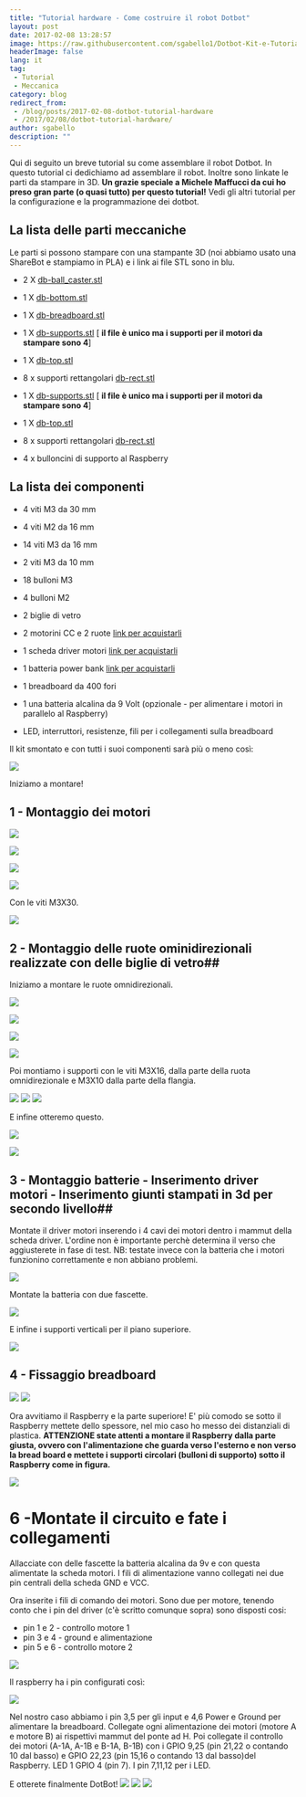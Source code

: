 ```yaml
---
title: "Tutorial hardware - Come costruire il robot Dotbot"
layout: post
date: 2017-02-08 13:28:57
image: https://raw.githubusercontent.com/sgabello1/Dotbot-Kit-e-Tutorial/master/tut/dotbot_git2/WhatsApp%20Image%202017-01-11%20at%2010.21.55.jpeg
headerImage: false
lang: it
tag:
 - Tutorial
 - Meccanica
category: blog
redirect_from:
 - /blog/posts/2017-02-08-dotbot-tutorial-hardware
 - /2017/02/08/dotbot-tutorial-hardware/
author: sgabello
description: ""
---
```


Qui di seguito un breve tutorial su come assemblare il robot Dotbot. In questo tutorial ci dedichiamo ad assemblare il  robot. Inoltre sono linkate le parti da stampare in 3D. **Un grazie speciale a Michele Maffucci da cui ho preso gran parte (o quasi tutto) per questo tutorial!** Vedi gli altri tutorial per la configurazione e la programmazione dei dotbot.

## La lista delle parti meccaniche  ##
Le parti si possono stampare con una stampante 3D (noi abbiamo usato una ShareBot e stampiamo in PLA) e i link ai file STL sono in blu.

* 2 X [db-ball_caster.stl](https://github.com/sgabello1/Dotbot-Kit-e-Tutorial/blob/master/db-ball_caster.stl)

* 1 X [db-bottom.stl](https://github.com/sgabello1/Dotbot-Kit-e-Tutorial/blob/master/db-bottom.stl)
* 1 X [db-breadboard.stl](https://github.com/sgabello1/Dotbot-Kit-e-Tutorial/blob/master/db-breadboard.stl)

* 1 X [db-supports.stl](https://github.com/sgabello1/Dotbot-Kit-e-Tutorial/blob/master/db-supports.stl ) [ **il file è unico ma i supporti per il motori da stampare sono 4**]

* 1 X [db-top.stl](https://github.com/sgabello1/Dotbot-Kit-e-Tutorial/blob/master/db-top.stl)

* 8 x supporti rettangolari [db-rect.stl](https://github.com/sgabello1/Dotbot-Kit-e-Tutorial/blob/master/v04-db-dist-25-mm.stl)

* 1 X [db-supports.stl](https://github.com/sgabello1/Dotbot-Kit-e-Tutorial/blob/master/db-supports.stl ) [ **il file è unico ma i supporti per il motori da stampare sono 4**]

* 1 X [db-top.stl](https://github.com/sgabello1/Dotbot-Kit-e-Tutorial/blob/master/db-top.stl)

* 8 x supporti rettangolari [db-rect.stl](https://github.com/sgabello1/Dotbot-Kit-e-Tutorial/blob/master/v04-db-dist-25-mm.stl)

* 4 x bulloncini di supporto al Raspberry

## La lista dei componenti ##

*  4 viti M3 da  30 mm

*  4 viti M2 da  16 mm

*  14 viti M3 da  16 mm

* 2 viti M3 da 10 mm

*  18 bulloni M3

*  4 bulloni M2

*  2 biglie di vetro

*  2 motorini CC e  2 ruote [link per acquistarli](http://www.volumerate.com/product/3-7-2v-dual-axis-tt-gear-motor-65mm-blue-rubber-wheel-for-smart-car-844443000)

*  1 scheda driver motori [link per acquistarli]( http://www.volumerate.com/product/hg7881-two-channel-motor-driver-board-dark-blue-2-5-12v-2-pcs-844407060 )

*  1 batteria power bank [link per acquistarli](https://www.amazon.it/RAVPower-Caricabatterie-Tecnologia-Universale-Smartphone/dp/B00YA01MC6/ref=sr_1_22?ie=UTF8&qid=1479834997&sr=8-22&keywords=batteria+esterna)

*  1 breadboard da 400 fori

*  1 una batteria alcalina da 9 Volt (opzionale - per alimentare i motori in parallelo al Raspberry)

*   LED, interruttori, resistenze, fili per i collegamenti sulla breadboard

Il kit smontato e con tutti i suoi componenti sarà più o meno così:

![](https://raw.githubusercontent.com/sgabello1/Dotbot-Kit-e-Tutorial/master/tut/dotbot_git2/WhatsApp%20Image%202017-01-11%20at%2010.21.55.jpeg)

Iniziamo a montare!

## 1 - Montaggio dei motori


![](https://raw.githubusercontent.com/sgabello1/Dotbot-Kit-e-Tutorial/master/tut/dotbot_git2/WhatsApp%20Image%202017-01-11%20at%2010.27.45.jpeg)


![](https://raw.githubusercontent.com/sgabello1/Dotbot-Kit-e-Tutorial/master/tut/dotbot_git2/WhatsApp%20Image%202017-01-11%20at%2010.27.45_2.jpeg)


![](https://raw.githubusercontent.com/sgabello1/Dotbot-Kit-e-Tutorial/master/tut/dotbot_git2/WhatsApp%20Image%202017-01-11%20at%2010.27.45_1.jpeg)


![](https://raw.githubusercontent.com/sgabello1/Dotbot-Kit-e-Tutorial/master/tut/dotbot_git2/WhatsApp%20Image%202017-01-11%20at%2010.47.18.jpeg)


Con le viti M3X30.

![](https://raw.githubusercontent.com/sgabello1/Dotbot-Kit-e-Tutorial/master/tut/dotbot_git2/WhatsApp%20Image%202017-01-11%20at%2010.47.18_1.jpeg)

## 2 - Montaggio delle ruote ominidirezionali realizzate con delle biglie di vetro##

Iniziamo a montare le ruote omnidirezionali.


![](https://raw.githubusercontent.com/sgabello1/Dotbot-Kit-e-Tutorial/master/tut/dotbot_git2/WhatsApp%20Image%202017-01-11%20at%2011.12.05.jpeg)

![](https://raw.githubusercontent.com/sgabello1/Dotbot-Kit-e-Tutorial/master/tut/dotbot_git2/WhatsApp%20Image%202017-01-11%20at%2011.12.05_1.jpeg )

![](https://raw.githubusercontent.com/sgabello1/Dotbot-Kit-e-Tutorial/master/tut/dotbot_git2/WhatsApp%20Image%202017-01-11%20at%2011.12.05.jpeg)

![](https://raw.githubusercontent.com/sgabello1/Dotbot-Kit-e-Tutorial/master/tut/dotbot_git2/WhatsApp%20Image%202017-01-11%20at%2011.12.05_1.jpeg )

Poi montiamo i supporti con le viti M3X16, dalla parte della ruota omnidirezionale e M3X10 dalla parte della flangia.

![](https://raw.githubusercontent.com/sgabello1/Dotbot-Kit-e-Tutorial/master/tut/dotbot_git2/WhatsApp%20Image%202017-01-11%20at%2011.12.05_4.jpeg)
![](https://raw.githubusercontent.com/sgabello1/Dotbot-Kit-e-Tutorial/master/tut/dotbot_git2/WhatsApp%20Image%202017-01-11%20at%2011.12.05_3.jpeg )
![](https://raw.githubusercontent.com/sgabello1/Dotbot-Kit-e-Tutorial/master/tut/dotbot_git2/WhatsApp%20Image%202017-01-11%20at%2011.12.05_2.jpeg )

E infine otteremo questo.

![](https://raw.githubusercontent.com/sgabello1/Dotbot-Kit-e-Tutorial/master/tut/dotbot_git2/WhatsApp%20Image%202017-01-11%20at%2011.37.35.jpeg )

![](https://raw.githubusercontent.com/sgabello1/Dotbot-Kit-e-Tutorial/master/tut/dotbot_git2/WhatsApp%20Image%202017-01-11%20at%2011.37.35.jpeg )


## 3 - Montaggio batterie - Inserimento driver motori - Inserimento giunti stampati in 3d per secondo livello##

Montate il driver motori inserendo i 4 cavi dei motori dentro i mammut della scheda driver. L'ordine non è importante perchè determina il verso che aggiusterete in fase di test. NB: testate invece con la batteria che i motori funzionino correttamente e non abbiano problemi.

![](https://raw.githubusercontent.com/sgabello1/Dotbot-Kit-e-Tutorial/master/tut/dotbot_git2/WhatsApp%20Image%202017-01-11%20at%2011.50.00.jpeg)

Montate la batteria con due fascette.

![](https://raw.githubusercontent.com/sgabello1/Dotbot-Kit-e-Tutorial/master/tut/dotbot_git2/WhatsApp%20Image%202017-01-11%20at%2011.57.56.jpeg )

E infine i supporti verticali per il piano superiore.

![](https://raw.githubusercontent.com/sgabello1/Dotbot-Kit-e-Tutorial/master/tut/dotbot_git2/WhatsApp%20Image%202017-01-11%20at%2012.15.27.jpeg)




## 4 - Fissaggio breadboard ##


![](https://raw.githubusercontent.com/sgabello1/Dotbot-Kit-e-Tutorial/master/tut/dotbot_git2/WhatsApp%20Image%202017-01-11%20at%2012.17.04.jpeg )
![](https://raw.githubusercontent.com/sgabello1/Dotbot-Kit-e-Tutorial/master/tut/dotbot_git2/WhatsApp%20Image%202017-01-11%20at%2012.23.47.jpeg )

Ora avvitiamo il Raspberry e la parte superiore! E' più comodo se sotto il Raspberry mettete dello spessore, nel mio caso ho messo dei distanziali di plastica. **ATTENZIONE state attenti a montare il Raspberry dalla parte giusta, ovvero con l'alimentazione che guarda verso l'esterno e non verso la bread board e mettete i supporti circolari (bulloni di supporto) sotto il Raspberry come in figura.**

![](https://raw.githubusercontent.com/sgabello1/Dotbot-Kit-e-Tutorial/master/tut/dotbot_git2/WhatsApp%20Image%202017-01-16%20at%2018.06.11.png)


# 6 -Montate il circuito e fate i collegamenti ##

Allacciate con delle fascette la batteria alcalina da 9v e con questa alimentate la scheda motori. I fili di alimentazione vanno collegati nei due pin centrali della scheda GND e VCC.

Ora inserite i fili di comando dei motori. Sono due per motore, tenendo conto che i pin del driver (c'è scritto comunque sopra) sono disposti cosi:

* pin 1 e 2 - controllo motore 1
* pin 3 e 4 - ground e alimentazione
* pin 5 e 6 - controllo motore 2

![](https://raw.githubusercontent.com/sgabello1/Dotbot-Kit-e-Tutorial/master/tut/dotbot_git2/maxresdefault.png )

Il raspberry ha i pin configurati così:

![](https://raw.githubusercontent.com/sgabello1/Dotbot-Kit-e-Tutorial/master/RP2_Pinout.png )

Nel nostro caso abbiamo i pin 3,5 per gli input e 4,6 Power e Ground per alimentare la breadboard. Collegate ogni alimentazione dei motori (motore A e motore B) ai rispettivi mammut del ponte ad H. Poi collegate il controllo dei motori (A-1A, A-1B e B-1A, B-1B) con i GPIO 9,25 (pin 21,22 o contando 10 dal basso) e GPIO 22,23 (pin 15,16 o contando 13 dal basso)del Raspberry. LED 1 GPIO 4 (pin 7).
I pin 7,11,12 per i LED.

E otterete finalmente DotBot!
![](https://raw.githubusercontent.com/sgabello1/Dotbot-Kit-e-Tutorial/master/tut/dotbot_git2/WhatsApp%20Image%202017-01-18%20at%2012.34.06%20(1).jpeg)
![](https://raw.githubusercontent.com/sgabello1/Dotbot-Kit-e-Tutorial/master/tut/dotbot_git2/WhatsApp%20Image%202017-01-18%20at%2012.34.06%20(4).jpeg)
![](https://raw.githubusercontent.com/ludusrusso/images/master/avogadro/avogadro3.jpeg)

